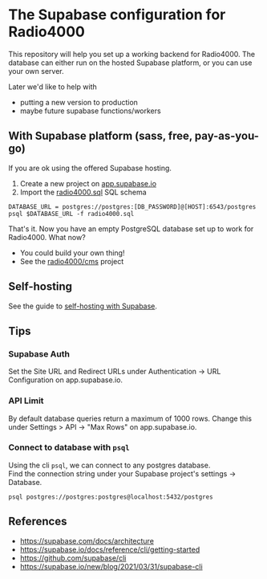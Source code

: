 # The **Supabase** configuration for Radio4000

This repository will help you set up a working backend for Radio4000. The database can either run on the hosted Supabase platform, or you can use your own server.

Later we'd like to help with

- putting a new version to production
- maybe future supabase functions/workers

## With Supabase platform (sass, free, pay-as-you-go)

If you are ok using the offered Supabase hosting.

1. Create a new project on [app.supabase.io](https://app.supabase.io)
2. Import the [radio4000.sql](https://github.com/radio4000/supabase/blob/main/radio4000.sql) SQL schema

```shell
DATABASE_URL = postgres://postgres:[DB_PASSWORD]@[HOST]:6543/postgres
psql $DATABASE_URL -f radio4000.sql
```

That's it. Now you have an empty PostgreSQL database set up to work for Radio4000. What now?

- You could build your own thing!
- See the [radio4000/cms](https://github.com/radio4000/cms) project

## Self-hosting

See the guide to [self-hosting with Supabase](https://github.com/radio4000/supabase/blob/main/self-hosting.md).

## Tips

### Supabase Auth

Set the Site URL and Redirect URLs under Authentication -> URL Configuration on app.supabase.io.

### API Limit

By default database queries return a maximum of 1000 rows. Change this under Settings > API -> "Max Rows" on app.supabase.io.

### Connect to database with `psql`

Using the cli `psql`, we can connect to any postgres database.  
Find the connection string under your Supabase project's settings -> Database.

```
psql postgres://postgres:postgres@localhost:5432/postgres
```

## References

- https://supabase.com/docs/architecture
- https://supabase.io/docs/reference/cli/getting-started
- https://github.com/supabase/cli
- https://supabase.io/new/blog/2021/03/31/supabase-cli
